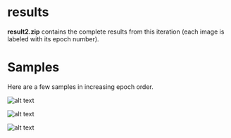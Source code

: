 # results

**result2.zip** contains the complete results from this iteration (each image is labeled with its epoch number).

# Samples

Here are a few samples in increasing epoch order.

![alt text](https://github.com/albertgarcia7149/Undergraduate-ML-Research/blob/master/GANS/W/Capybara/Trial2/results/epoch100.jpg "Epoch 100")

![alt text](https://github.com/albertgarcia7149/Undergraduate-ML-Research/blob/master/GANS/W/Capybara/Trial2/results/epoch3250.jpg "Epoch 3250")

![alt text](https://github.com/albertgarcia7149/Undergraduate-ML-Research/blob/master/GANS/W/Capybara/Trial2/results/epoch4950.jpg "Epoch 4950")

